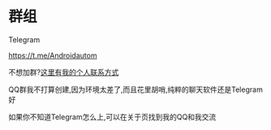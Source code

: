 # 群组

Telegram

https://t.me/Androidautom

不想加群?[这里有我的个人联系方式](4-about/about)


QQ群我不打算创建,因为环境太差了,而且花里胡哨,纯粹的聊天软件还是Telegram好

如果你不知道Telegram怎么上,可以在关于页找到我的QQ和我交流